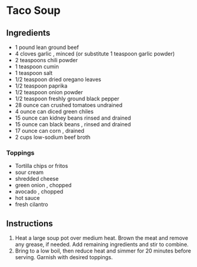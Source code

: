 # Taco Soup

## Ingredients

- 1 pound lean ground beef
- 4 cloves garlic , minced (or substitute 1 teaspoon garlic powder)
- 2 teaspoons chili powder
- 1 teaspoon cumin
- 1 teaspoon salt
- 1/2 teaspoon dried oregano leaves
- 1/2 teaspoon paprika
- 1/2 teaspoon onion powder
- 1/2 teaspoon freshly ground black pepper
- 28 ounce can crushed tomatoes undrained
- 4 ounce can diced green chiles
- 15 ounce can kidney beans rinsed and drained
- 15 ounce can black beans , rinsed and drained
- 17 ounce can corn , drained
- 2 cups low-sodium beef broth

### Toppings

- Tortilla chips or fritos
- sour cream
- shredded cheese
- green onion , chopped
- avocado , chopped
- hot sauce
- fresh cilantro


## Instructions

1. Heat a large soup pot over medium heat. Brown the meat and remove any grease, if needed. Add remaining ingredients and stir to combine.
1. Bring to a low boil, then reduce heat and simmer for 20 minutes before serving. Garnish with desired toppings.